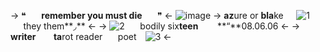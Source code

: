 -> ❝ ⠀⠀**remember you must die**⠀⠀ ❞ <-
![image](https://cdn.discordapp.com/attachments/1099085542714519672/1132812479269974026/IMG_20230724_071206.png)
->  **az**ure or **bla**ke⠀⠀![1](https://cdn.discordapp.com/attachments/1099085542714519672/1132817227289206844/87R1FBq.gif)⠀⠀they them**◞** <-
->  ![2](https://cdn.discordapp.com/attachments/1099085542714519672/1132810317961887885/106fddb5.png)⠀⠀ bodily six**teen**⠀⠀⠀**“**08.06.06 <-
-> **writer** ⠀⠀ **ta**rot reader⠀⠀ poet⠀ ![3](https://cdn.discordapp.com/attachments/1099085542714519672/1132817226991423588/XFRSMU9.png) <-